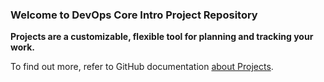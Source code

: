 ### Welcome to DevOps Core Intro Project Repository ###

**Projects are a customizable, flexible tool for planning and tracking your work.**

To find out more, refer to GitHub documentation [about Projects](https://docs.github.com/issues/planning-and-tracking-with-projects/learning-about-projects).
